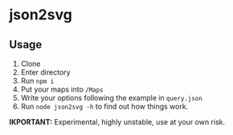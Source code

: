 # json2svg

## Usage
1. Clone
2. Enter directory
3. Run `npm i`
4. Put your maps into `/Maps`
5. Write your options following the example in `query.json`
6. Run `node json2svg -h` to find out how things work.

**IKPORTANT:** Experimental, highly unstable, use at your own risk.